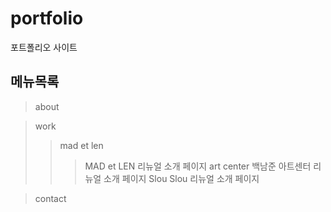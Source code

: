 # portfolio
포트폴리오 사이트

## 메뉴목록
> about

> work
> > mad et len
> > > MAD et LEN 리뉴얼 소개 페이지
> > art center
> > >백남준 아트센터 리뉴얼 소개 페이지
> >Slou
> > >Slou 리뉴얼 소개 페이지

> contact
